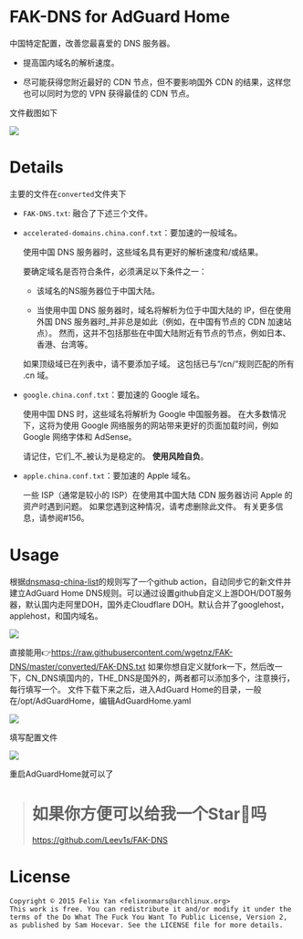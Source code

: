FAK-DNS for AdGuard Home
==================

中国特定配置，改善您最喜爱的 DNS 服务器。

- 提高国内域名的解析速度。

- 尽可能获得您附近最好的 CDN 节点，但不要影响国外 CDN 的结果，这样您也可以同时为您的 VPN 获得最佳的 CDN 节点。

文件截图如下

![](https://s2.loli.net/2024/01/04/N4QkHzlaSCIDbrt.jpg)

Details
=======
主要的文件在`converted`文件夹下

- `FAK-DNS.txt`: 融合了下述三个文件。

- `accelerated-domains.china.conf.txt`：要加速的一般域名。

   使用中国 DNS 服务器时，这些域名具有更好的解析速度和/或结果。

   要确定域名是否符合条件，必须满足以下条件之一：

  - 该域名的NS服务器位于中国大陆。

  - 当使用中国 DNS 服务器时，域名将解析为位于中国大陆的 IP，但在使用外国 DNS 服务器时_并非总是如此（例如，在中国有节点的 CDN 加速站点）。 然而，这并不包括那些在中国大陆附近有节点的节点，例如日本、香港、台湾等。

   如果顶级域已在列表中，请不要添加子域。 这包括已与“/cn/”规则匹配的所有 .cn 域。

- `google.china.conf.txt`：要加速的 Google 域名。

   使用中国 DNS 时，这些域名将解析为 Google 中国服务器。 在大多数情况下，这将为使用 Google 网络服务的网站带来更好的页面加载时间，例如 Google 网络字体和 AdSense。

   请记住，它们_不_被认为是稳定的。 **使用风险自负**。

- `apple.china.conf.txt`：要加速的 Apple 域名。

   一些 ISP（通常是较小的 ISP）在使用其中国大陆 CDN 服务器访问 Apple 的资产时遇到问题。 如果您遇到这种情况，请考虑删除此文件。 有关更多信息，请参阅#156。

Usage
=====

根据[dnsmasq-china-list](https://github.com/felixonmars/dnsmasq-china-list)的规则写了一个github action，自动同步它的新文件并建立AdGuard Home DNS规则。可以通过设置github自定义上游DOH/DOT服务器，默认国内走阿里DOH，国外走Cloudflare DOH。默认合并了googlehost，applehost，和国内域名。

![](https://s2.loli.net/2024/01/02/86f3HDuQMzScewI.jpg)

直接能用👉<https://raw.githubusercontent.com/wgetnz/FAK-DNS/master/converted/FAK-DNS.txt>
如果你想自定义就fork一下，然后改一下，CN_DNS填国内的，THE_DNS是国外的，两者都可以添加多个，注意换行，每行填写一个。
文件下载下来之后，进入AdGuard Home的目录，一般在/opt/AdGuardHome，编辑AdGuardHome.yaml

![](https://s2.loli.net/2024/01/02/NmDTxR46sCGtked.jpg)

填写配置文件

![](https://s2.loli.net/2024/01/02/eh1NsW3p7IlMVdj.jpg)

重启AdGuardHome就可以了

> # 如果你方便可以给我一个Star🌟吗
> <https://github.com/Leev1s/FAK-DNS>

License
=======

```
Copyright © 2015 Felix Yan <felixonmars@archlinux.org>
This work is free. You can redistribute it and/or modify it under the
terms of the Do What The Fuck You Want To Public License, Version 2,
as published by Sam Hocevar. See the LICENSE file for more details.
```
